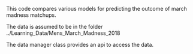 This code compares various models for predicting the outcome of march madness matchups.

The data is assumed to be in the folder ../Learning_Data/Mens_March_Madness_2018


The data manager class provides an api to access the data. 
